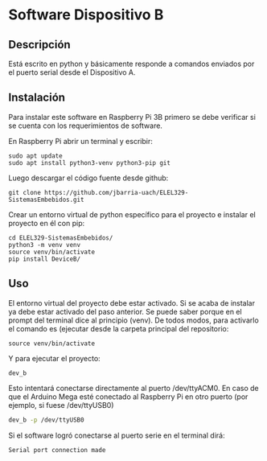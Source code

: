 # Software Dispositivo B

## Descripción

Está escrito en python y básicamente responde a comandos enviados por el puerto serial desde el Dispositivo A.

## Instalación

Para instalar este software en Raspberry Pi 3B primero se debe verificar si se cuenta con los requerimientos de software.

En Raspberry Pi abrir un terminal y escribir:

```
sudo apt update
sudo apt install python3-venv python3-pip git
```

Luego descargar el código fuente desde github:
```
git clone https://github.com/jbarria-uach/ELEL329-SistemasEmbebidos.git
```

Crear un entorno virtual de python específico para el proyecto e instalar el proyecto en él con pip:
```
cd ELEL329-SistemasEmbebidos/
python3 -m venv venv
source venv/bin/activate
pip install DeviceB/
```
## Uso
El entorno virtual del proyecto debe estar activado. Si se acaba de instalar ya debe estar activado del paso anterior. Se puede saber porque
en el prompt del terminal dice al principio (venv). De todos modos, para activarlo el comando es (ejecutar desde la carpeta principal del
repositorio:
```
source venv/bin/activate
```
Y para ejecutar el proyecto:
```
dev_b
```

Esto intentará conectarse directamente al puerto /dev/ttyACM0. 
En caso de que el Arduino Mega esté conectado al Raspberry Pi en otro puerto (por ejemplo, si fuese /dev/ttyUSB0)
```bash
dev_b -p /dev/ttyUSB0
```

Si el software logró conectarse al puerto serie en el terminal dirá:
```
Serial port connection made
```
